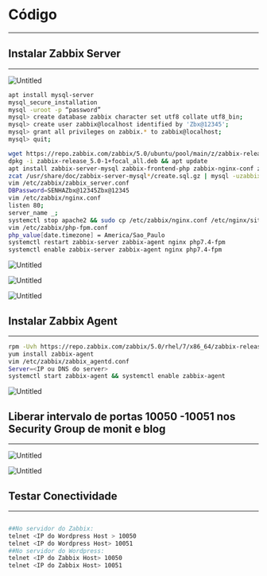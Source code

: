 # Código

---

## **Instalar Zabbix Server**

---

![Untitled](Co%CC%81digo%20182febf61a0f469c9e04a2516f7701c9/Untitled.png)

```bash
apt install mysql-server
mysql_secure_installation
mysql -uroot -p “password”
mysql> create database zabbix character set utf8 collate utf8_bin;
mysql> create user zabbix@localhost identified by 'Zbx@12345';
mysql> grant all privileges on zabbix.* to zabbix@localhost;
mysql> quit;

wget https://repo.zabbix.com/zabbix/5.0/ubuntu/pool/main/z/zabbix-release/zabbix-release_5.0-1+focal_all.deb
dpkg -i zabbix-release_5.0-1+focal_all.deb && apt update
apt install zabbix-server-mysql zabbix-frontend-php zabbix-nginx-conf zabbix-agent
zcat /usr/share/doc/zabbix-server-mysql*/create.sql.gz | mysql -uzabbix -p zabbix
vim /etc/zabbix/zabbix_server.conf
DBPassword=SENHAZbx@12345Zbx@12345
vim /etc/zabbix/nginx.conf
listen 80;
server_name _;
systemctl stop apache2 && sudo cp /etc/zabbix/nginx.conf /etc/nginx/sites-enabled/default
vim /etc/zabbix/php-fpm.conf 
php_value[date.timezone] = America/Sao_Paulo
systemctl restart zabbix-server zabbix-agent nginx php7.4-fpm
systemctl enable zabbix-server zabbix-agent nginx php7.4-fpm
```

![Untitled](Co%CC%81digo%20182febf61a0f469c9e04a2516f7701c9/Untitled%201.png)

![Untitled](Co%CC%81digo%20182febf61a0f469c9e04a2516f7701c9/Untitled%202.png)

![Untitled](Co%CC%81digo%20182febf61a0f469c9e04a2516f7701c9/Untitled%203.png)

## **Instalar Zabbix Agent**

---

```bash
rpm -Uvh https://repo.zabbix.com/zabbix/5.0/rhel/7/x86_64/zabbix-release-5.0-1.el7.noarch.rpm
yum install zabbix-agent
vim /etc/zabbix/zabbix_agentd.conf
Server=<IP ou DNS do server>
systemctl start zabbix-agent && systemctl enable zabbix-agent

```

![Untitled](Co%CC%81digo%20182febf61a0f469c9e04a2516f7701c9/Untitled%204.png)

## Liberar intervalo de portas 10050 -10051 nos Security Group de monit  e blog

---

![Untitled](Co%CC%81digo%20182febf61a0f469c9e04a2516f7701c9/Untitled%205.png)

![Untitled](Co%CC%81digo%20182febf61a0f469c9e04a2516f7701c9/Untitled%206.png)

## Testar Conectividade

---

```bash

##No servidor do Zabbix:
telnet <IP do Wordpress Host > 10050
telnet <IP do Wordpress Host> 10051
##No servidor do Wordpress:
telnet <IP do Zabbix Host> 10050
telnet <IP do Zabbix Host> 10051
```